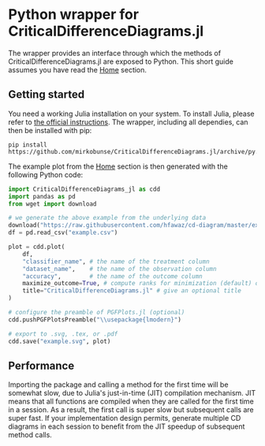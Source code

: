 # Python wrapper for CriticalDifferenceDiagrams.jl

The wrapper provides an interface through which the methods of CriticalDifferenceDiagrams.jl are exposed to Python. This short guide assumes you have read the [Home](@ref) section.


## Getting started

You need a working Julia installation on your system. To install Julia, please refer to [the official instructions](https://julialang.org/downloads/platform/#linux_and_freebsd). The wrapper, including all dependies, can then be installed with pip:

```
pip install https://github.com/mirkobunse/CriticalDifferenceDiagrams.jl/archive/py.tar.gz
```

The example plot from the [Home](@ref) section is then generated with the following Python code:

```python
import CriticalDifferenceDiagrams_jl as cdd
import pandas as pd
from wget import download

# we generate the above example from the underlying data
download("https://raw.githubusercontent.com/hfawaz/cd-diagram/master/example.csv")
df = pd.read_csv("example.csv")

plot = cdd.plot(
    df,
    "classifier_name", # the name of the treatment column
    "dataset_name",    # the name of the observation column
    "accuracy",        # the name of the outcome column
    maximize_outcome=True, # compute ranks for minimization (default) or maximization
    title="CriticalDifferenceDiagrams.jl" # give an optional title
)

# configure the preamble of PGFPlots.jl (optional)
cdd.pushPGFPlotsPreamble("\\usepackage{lmodern}")

# export to .svg, .tex, or .pdf
cdd.save("example.svg", plot)
```


## Performance

Importing the package and calling a method for the first time will be somewhat slow, due to Julia's just-in-time (JIT) compilation mechanism. JIT means that all functions are compiled when they are called for the first time in a session. As a result, the first call is super slow but subsequent calls are super fast. If your implementation design permits, generate multiple CD diagrams in each session to benefit from the JIT speedup of subsequent method calls.
